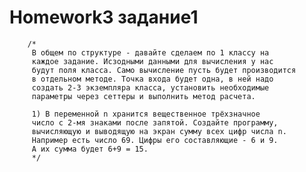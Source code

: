 # Homework3 задание1

		/*
		 В общем по структуре - давайте сделаем по 1 классу на 
		 каждое задание. Исзодными данными для вычисления у нас 
		 будут поля класса. Само вычисление пусть будет производится 
		 в отдельном методе. Точка входа будет одна, в ней надо 
		 создать 2-3 экземпляра класса, установить необходимые 
		 параметры через сеттеры и выполнить метод расчета.
		 
		 1) В переменной n хранится вещественное трёхзначное 
		 число с 2-мя знаками после запятой. Создайте программу, 
		 вычисляющую и выводящую на экран сумму всех цифр числа n.
		 Например есть число 69. Цифры его составляющие - 6 и 9. 
		 А их сумма будет 6+9 = 15.
		 */
